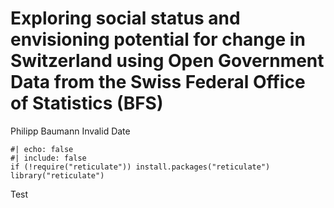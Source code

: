 Exploring social status and envisioning potential for change in
Switzerland using Open Government Data from the Swiss Federal Office of
Statistics (BFS)
================
Philipp Baumann
Invalid Date

``` {r}
#| echo: false
#| include: false
if (!require("reticulate")) install.packages("reticulate")
library("reticulate")
```

Test
